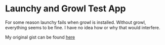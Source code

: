 Launchy and Growl Test App
=========================

For some reason launchy fails when growl is installed. Without growl, everything
seems to be fine. I have no idea how or why that would interfere.

My original gist can be found [here](http://gist.github.com/956091)
